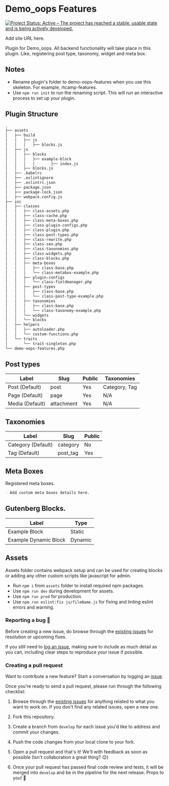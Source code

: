 # Demo_oops Features

[![Project Status: Active – The project has reached a stable, usable state and is being actively developed.](https://www.repostatus.org/badges/latest/active.svg)](https://www.repostatus.org/#active)


Add site URL here.

Plugin for Demo_oops. All backend functionality will take place in this plugin. Like, registering post type, taxonomy, widget and meta box.

## Notes

- Rename plugin's folder to demo-oops-features when you use this skeleton. For example, rtcamp-features.
- Use `npm run init` to run the renaming script. This will run an interactive process to set up your plugin.

## Plugin Structure

```markdown
.
├── assets
│   ├── build
│   │   ├── js
│   │   │   ├── blocks.js
│   ├── js
│   │   ├── blocks
│   │   │   ├── example-block
│   │   │   |		├── index.js
│   │   ├── blocks.js
│   ├── .babelrc
│   ├── .eslintignore
│   ├── .eslintrc.json
│   ├── package.json
│   ├── package-lock.json
│   ├── webpack.config.js
├── inc
│   ├── classes
│   │   ├── class-assets.php
│   │   ├── class-cache.php
│   │   ├── class-meta-boxes.php
│   │   ├── class-plugin-configs.php
│   │   ├── class-plugin.php
│   │   ├── class-post-types.php
│   │   ├── class-rewrite.php
│   │   ├── class-seo.php
│   │   ├── class-taxonomies.php
│   │   ├── class-widgets.php
│   │   ├── class-blocks.php
│   │   ├── meta-boxes
│   │   │   ├── class-base.php
│   │   │   └── class-metabox-example.php
│   │   ├── plugin-configs
│   │   │   └── class-fieldmanager.php
│   │   ├── post-types
│   │   │   ├── class-base.php
│   │   │   └── class-post-type-example.php
│   │   ├── taxonomies
│   │   │   ├── class-base.php
│   │   │   └── class-taxonomy-example.php
│   │   └── widgets
│   │   └── blocks
│   ├── helpers
│   │   ├── autoloader.php
│   │   └── custom-functions.php
│   └── traits
│       └── trait-singleton.php
└── demo-oops-features.php
```

## Post types

| Label                                     | Slug               | Public | Taxonomies                       |
|-------------------------------------------|--------------------|--------|----------------------------------|
| Post (Default)                            | post               | Yes    | Category, Tag                    |
| Page (Default)                            | page               | Yes    | N/A                              |
| Media (Default)                           | attachment         | Yes    | N/A                              |

## Taxonomies

| Label              | Slug               | Public |
|--------------------|--------------------|--------|
| Category (Default) | category           | No     |
| Tag (Default)      | post_tag           | Yes    |

## Meta Boxes

Registered meta boxes.

```markdown
- Add custom meta boxes details here.
```

## Gutenberg Blocks.
| Label                                     | Type               |
|-------------------------------------------|--------------------|
| Example Block                             | Static             |
| Example Dynamic Block                     | Dynamic            |


## Assets

Assets folder contains webpack setup and can be used for creating blocks or adding any other custom scripts like javascript for admin.

- Run `npm i` from `assets` folder to install required npm packages.
- Use `npm run dev` during development for assets.
- Use `npm run prod` for production.
- Use `npm run eslint:fix js/fileName.js` for fixing and linting eslint errors and warning.
### Reporting a bug 🐞

Before creating a new issue, do browse through the [existing issues](https://github.com/rtCamp/features-plugin-skeleton/issues) for resolution or upcoming fixes. 

If you still need to [log an issue](https://github.com/rtCamp/features-plugin-skeleton/issues/new), making sure to include as much detail as you can, including clear steps to reproduce your issue if possible.

### Creating a pull request

Want to contribute a new feature? Start a conversation by logging an [issue](https://github.com/rtCamp/features-plugin-skeleton/issues).

Once you're ready to send a pull request, please run through the following checklist: 

1. Browse through the [existing issues](https://github.com/rtCamp/features-plugin-skeleton/issues) for anything related to what you want to work on. If you don't find any related issues, open a new one.

1. Fork this repository.

1. Create a branch from `develop` for each issue you'd like to address and commit your changes.

1. Push the code changes from your local clone to your fork.

1. Open a pull request and that's it! We'll with feedback as soon as possible (Isn't collaboration a great thing? 😌)

1. Once your pull request has passed final code review and tests, it will be merged into `develop` and be in the pipeline for the next release. Props to you! 🎉
